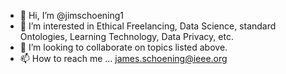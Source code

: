 - 👋 Hi, I’m @jimschoening1
- 👀 I’m interested in Ethical Freelancing, Data Science, standard Ontologies, Learning Technology, Data Privacy, etc. 
- 💞️ I’m looking to collaborate on topics listed above.
- 📫 How to reach me ... james.schoening@ieee.org

<!---
jimschoening1/jimschoening1 is a ✨ special ✨ repository because its `README.md` (this file) appears on your GitHub profile.
You can click the Preview link to take a look at your changes.
--->
